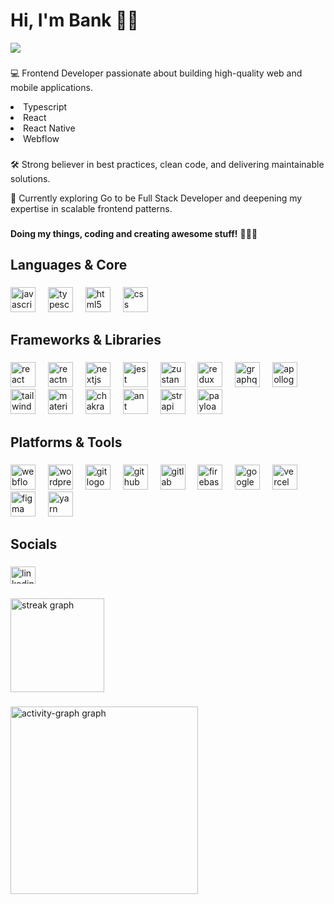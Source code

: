 <h1 align="left">Hi, I'm Bank ✌🏻</h1> <img src="https://visitor-badge.laobi.icu/badge?page_id=Bank-Pongsakorn.Bank-Pongsakorn&"  />

###

💻 Frontend Developer passionate about building high-quality web and mobile applications.
<li>Typescript</li>
<li>React</li>
<li>React Native</li>
<li>Webflow</li>

###

<p>🛠️ Strong believer in best practices, clean code, and delivering maintainable solutions.</p>
<p>🌱 Currently exploring Go to be Full Stack Developer and deepening my expertise in scalable frontend patterns.</p>

###

<b>Doing my things, coding and creating awesome stuff!</b> 🧑🏻‍💻

###

<h2 align="left">Languages & Core</h2>

###

<div align="left">
  <img src="https://skillicons.dev/icons?i=js" height="40" alt="javascript logo"  />
  <img width="12" />
  <img src="https://skillicons.dev/icons?i=ts" height="40" alt="typescript logo"  />
  <img width="12" />
  <img src="https://skillicons.dev/icons?i=html" height="40" alt="html5 logo"  />
  <img width="12" />
  <img src="https://skillicons.dev/icons?i=css" height="40" alt="css logo"  />
</div>

###

<h2 align="left">Frameworks & Libraries</h2>

###

<div align="left">
  <img src="https://skillicons.dev/icons?i=react" height="40" alt="react logo"  />
  <img width="12" />
  <img src="https://cdn.jsdelivr.net/gh/devicons/devicon@latest/icons/reactnative/reactnative-original-wordmark.svg" height="40" alt="reactnative logo"  />
  <img width="12" />
  <img src="https://skillicons.dev/icons?i=nextjs" height="40" alt="nextjs logo"  />
  <img width="12" />
  <img src="https://skillicons.dev/icons?i=jest" height="40" alt="jest logo"  />
  <img width="12" />
  <img src="https://cdn.jsdelivr.net/gh/devicons/devicon@latest/icons/zustand/zustand-original.svg" height="40" alt="zustand logo" />
  <img width="12" />
  <img src="https://skillicons.dev/icons?i=redux" height="40" alt="redux logo"  />
  <img width="12" />
  <img src="https://skillicons.dev/icons?i=graphql" height="40" alt="graphql logo"  />
  <img width="12" />
  <img src="https://skillicons.dev/icons?i=apollo" height="40" alt="apollographql logo"  />
  <img width="12" />
  <img src="https://skillicons.dev/icons?i=tailwind" height="40" alt="tailwindcss logo"  />
  <img width="12" />
  <img src="https://skillicons.dev/icons?i=materialui" height="40" alt="materialui logo"  />
  <img width="12" />
  <img src="https://profilinator.rishav.dev/skills-assets/chakraui.png" height="40" alt="chakraui logo"  />
  <img width="12" />
  <img src="https://cdn.jsdelivr.net/gh/devicons/devicon@latest/icons/antdesign/antdesign-plain.svg" height="40" alt="ant design logo"  />
  <img width="12" />
  <img src="https://profilinator.rishav.dev/skills-assets/strapi.svg" height="40" alt="strapi logo"  />
  <img width="12" />
  <img src="https://cdn.prod.website-files.com/5f15081919fdf673994ab5fd/6609e72483b3cbc5f7631d49_Payload-Logo.svg" height="40" alt="payloadcms logo"  />
</div>

###

<h2 align="left">Platforms & Tools</h2>

###

<div align="left">
  <img src="https://skillicons.dev/icons?i=webflow" height="40" alt="webflow logo"  />
  <img width="12" />
  <img src="https://skillicons.dev/icons?i=wordpress" height="40" alt="wordpress logo"  />
  <img width="12" />
  <img src="https://skillicons.dev/icons?i=git" height="40" alt="git logo"  />
  <img width="12" />
  <img src="https://skillicons.dev/icons?i=github" height="40" alt="github logo"  />
  <img width="12" />
  <img src="https://skillicons.dev/icons?i=gitlab" height="40" alt="gitlab logo"  />
  <img width="12" />
  <img src="https://skillicons.dev/icons?i=firebase" height="40" alt="firebase logo"  />
  <img width="12" />
  <img src="https://skillicons.dev/icons?i=gcp" height="40" alt="googlecloud logo"  />
  <img width="12" />
  <img src="https://skillicons.dev/icons?i=vercel" height="40" alt="vercel logo"  />
  <img width="12" />
  <img src="https://skillicons.dev/icons?i=figma" height="40" alt="figma logo"  />
  <img width="12" />
  <img src="https://skillicons.dev/icons?i=yarn" height="40" alt="yarn logo"  />
</div>

###

<h2 align="left">Socials</h2>

###

<div align="left">
  <a href="https://www.linkedin.com/in/pongsakorn-sillapapakdee-259536253/" target="_blank">
    <img src="https://raw.githubusercontent.com/maurodesouza/profile-readme-generator/master/src/assets/icons/social/linkedin/default.svg" width="40" height="28" alt="linkedin logo"  />
  </a>
</div>

###

<div align="left">
  <img src="https://streak-stats.demolab.com?user=Bank-Pongsakorn&locale=en&mode=weekly&theme=react&hide_border=false&border_radius=16&order=3" height="150" alt="streak graph"  /> 
</div>

###

<div align="left">
    <img src="https://github-readme-activity-graph.vercel.app/graph?username=Bank-Pongsakorn&radius=16&theme=github-dark-dimmed&area=true&order=5&hide_border=false&custom_title=Contribution%20Graph" height="300" alt="activity-graph graph"  />
</div>
